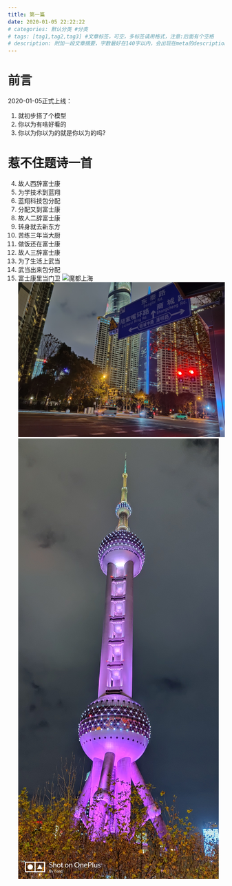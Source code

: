 ```yaml
---
title: 第一篇
date: 2020-01-05 22:22:22
# categories: 默认分类 #分类
# tags: [tag1,tag2,tag3] #文章标签，可空，多标签请用格式，注意:后面有个空格
# description: 附加一段文章摘要，字数最好在140字以内，会出现在meta的description里面
---
```

# 前言

2020-01-05正式上线：

1. 就初步搭了个模型
2. 你以为有啥好看的
3. 你以为你以为的就是你以为的吗?
<!--more-->
# 惹不住题诗一首
4. 故人西辞富士康
5. 为学技术到蓝翔
6. 蓝翔科技包分配
7. 分配又到富士康
8. 故人二辞富士康
9. 转身就去新东方
10. 苦练三年当大厨
11. 做饭还在富士康
12. 故人三辞富士康
13. 为了生活上武当
14. 武当出来包分配
15. 富士康里当门卫
![魔都上海](/tianciimg/ShangHai1.jpg)
![夜深人静](/tianciimg/ShangHai2.jpg)
![东方明珠](/tianciimg/ShangHai3.jpg)
<!-- {% fancybox /tianciimg/ShangHai.jpg [img_thumbnail] [img_caption] %} -->